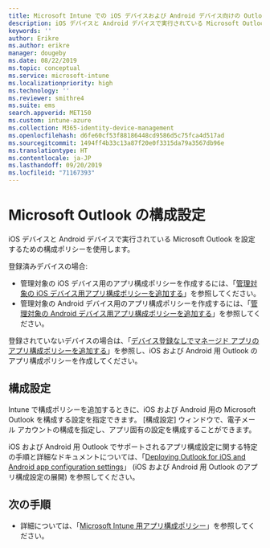 ```yaml
---
title: Microsoft Intune での iOS デバイスおよび Android デバイス向けの Outlook 設定
description: iOS デバイスと Android デバイスで実行されている Microsoft Outlook を設定するための構成ポリシーを作成します。
keywords: ''
author: Erikre
ms.author: erikre
manager: dougeby
ms.date: 08/22/2019
ms.topic: conceptual
ms.service: microsoft-intune
ms.localizationpriority: high
ms.technology: ''
ms.reviewer: smithre4
ms.suite: ems
search.appverid: MET150
ms.custom: intune-azure
ms.collection: M365-identity-device-management
ms.openlocfilehash: d6fe60cf53f88186448cd9586d5c75fca4d517ad
ms.sourcegitcommit: 1494ff4b33c13a87f20e0f3315da79a3567db96e
ms.translationtype: HT
ms.contentlocale: ja-JP
ms.lasthandoff: 09/20/2019
ms.locfileid: "71167393"
---
```

# <a name="microsoft-outlook-configuration-settings"></a>Microsoft Outlook の構成設定 

iOS デバイスと Android デバイスで実行されている Microsoft Outlook を設定するための構成ポリシーを使用します。 

登録済みデバイスの場合:
- 管理対象の iOS デバイス用のアプリ構成ポリシーを作成するには、「[管理対象の iOS デバイス用アプリ構成ポリシーを追加する](app-configuration-policies-use-ios.md)」を参照してください。 
- 管理対象の Android デバイス用のアプリ構成ポリシーを作成するには、「[管理対象の Android デバイス用アプリ構成ポリシーを追加する](app-configuration-policies-use-android.md)」を参照してください。 

登録されていないデバイスの場合は、「[デバイス登録なしでマネージド アプリのアプリ構成ポリシーを追加する](app-configuration-policies-managed-app.md)」を参照し、iOS および Android 用 Outlook のアプリ構成ポリシーを作成してください。

## <a name="configuration-settings"></a>構成設定

Intune で構成ポリシーを追加するときに、iOS および Android 用の Microsoft Outlook を構成する設定を指定できます。 [構成設定] ウィンドウで、電子メール アカウントの構成を指定し、アプリ固有の設定を構成することができます。

iOS および Android 用 Outlook でサポートされるアプリ構成設定に関する特定の手順と詳細なドキュメントについては、「[Deploying Outlook for iOS and Android app configuration settings](https://docs.microsoft.com/exchange/clients-and-mobile-in-exchange-online/outlook-for-ios-and-android/outlook-for-ios-and-android-configuration-with-microsoft-intune)」 (iOS および Android 用 Outlook のアプリ構成設定の展開) を参照してください。

## <a name="next-steps"></a>次の手順

- 詳細については、「[Microsoft Intune 用アプリ構成ポリシー](app-configuration-policies-overview.md)」を参照してください。

